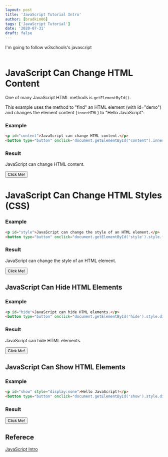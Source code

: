 ```yaml
---
layout: post
title: 'JavaScript Tutorial Intro'
author: [bradkim06]
tags: ['JavaScript Tutorial']
date: '2020-07-31'
draft: false
---
```

I'm going to follow w3schools's javascript
<br><br>

**JavaScript Can Change HTML Content**
===
One of many JavaScript HTML methods is `getElementById()`.

This example uses the method to "find" an HTML element (with id="demo") and changes the element content (`innerHTML`) to "Hello JavaScript":

### Example

```html
<p id="content">JavaScript can change HTML content.</p>
<button type="button" onclick='document.getElementById("content").innerHTML = "Hello JavaScript!"'>Click Me!</button>
```

### Result

<p id="content">JavaScript can change HTML content.</p>
<button type="button" onclick='document.getElementById("content").innerHTML = "Hello JavaScript!"'>Click Me!</button>

**JavaScript Can Change HTML Styles (CSS)**
===

### Example
```html
<p id="style">JavaScript can change the style of an HTML element.</p>
<button type="button" onclick="document.getElementById('style').style.fontSize='35px'">Click Me!</button>
```

### Result

<p id="style">JavaScript can change the style of an HTML element.</p>
<button type="button" onclick="document.getElementById('style').style.fontSize='35px'">Click Me!</button>

JavaScript Can Hide HTML Elements
---
### Example
```html
<p id="hide">JavaScript can hide HTML elements.</p>
<button type="button" onclick="document.getElementById('hide').style.display='none'">Click Me!</button>
```
### Result
<p id="hide">JavaScript can hide HTML elements.</p>
<button type="button" onclick="document.getElementById('hide').style.display='none'">Click Me!</button>

JavaScript Can Show HTML Elements
---
### Example
```html
<p id="show" style="display:none">Hello JavaScript!</p>
<button type="button" onclick="document.getElementById('show').style.display='block'">Click Me!</button>
```

### Result

<p id="show" style="display:none">Hello JavaScript!</p>
<button type="button" onclick="document.getElementById('show').style.display='block'">Click Me!</button>

Referece
--------
[JavaScript Intro](https://www.w3schools.com/js/js_intro.asp)
